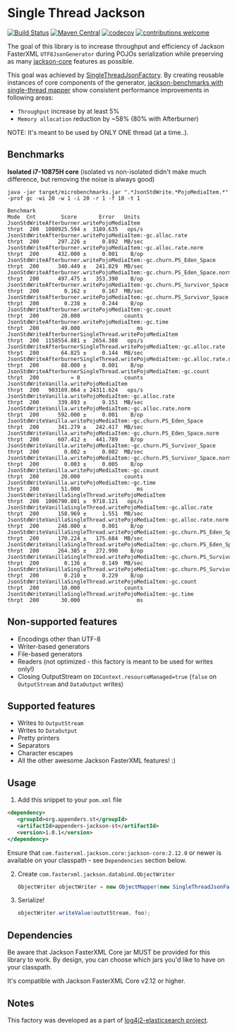 # Single Thread Jackson

[![Build Status](https://travis-ci.com/appenders/appenders-jackson-st.svg?branch=main)](https://travis-ci.com/github/appenders/appenders-jackson-st)
[![Maven Central](https://maven-badges.herokuapp.com/maven-central/org.appenders.st/appenders-jackson-st/badge.svg)](https://maven-badges.herokuapp.com/maven-central/org.appenders.st/appenders-jackson-st/badge.svg)
[![codecov](https://codecov.io/gh/appenders/appenders-jackson-st/branch/main/graph/badge.svg?token=UHMX2NODNW)](https://codecov.io/gh/appenders/appenders-jackson-st)
[![contributions welcome](https://img.shields.io/badge/contributions-welcome-brightgreen.svg?style=flat)](https://github.com/appenders/appenders-jackson-st)

The goal of this library is to increase throughput and efficiency of Jackson FasterXML `UTF8JsonGenerator` during POJOs serialization while preserving as many [jackson-core](https://github.com/FasterXML/jackson-core) features as possible.

This goal was achieved by [SingleThreadJsonFactory](https://github.com/appenders/appenders-jackson-st/blob/main/src/main/java/org/appenders/jackson/singlethread/SingleThreadJsonFactory.java). By creating reusable instances of core components of the generator, [jackson-benchmarks with single-thread mapper](https://github.com/appenders/jackson-benchmarks/tree/2.12) show consistent performance improvements in following areas:
* `Throughput` increase by at least 5%
* `Memory allocation` reduction by ~58% (80% with Afterburner)

NOTE: It's meant to be used by ONLY ONE thread (at a time..).

## Benchmarks

**Isolated i7-10875H core** (isolated vs non-isolated didn't make much difference, but removing the noise is always good)

```shell
java -jar target/microbenchmarks.jar ".*JsonStdWrite.*PojoMediaItem.*" -prof gc -wi 20 -w 1 -i 20 -r 1 -f 10 -t 1
```

```
Benchmark                                                                             Mode  Cnt        Score       Error   Units
JsonStdWriteAfterburner.writePojoMediaItem                                           thrpt  200  1080925.594 ±  3189.635   ops/s
JsonStdWriteAfterburner.writePojoMediaItem:·gc.alloc.rate                            thrpt  200      297.226 ±     0.892  MB/sec
JsonStdWriteAfterburner.writePojoMediaItem:·gc.alloc.rate.norm                       thrpt  200      432.000 ±     0.001    B/op
JsonStdWriteAfterburner.writePojoMediaItem:·gc.churn.PS_Eden_Space                   thrpt  200      340.449 ±   241.829  MB/sec
JsonStdWriteAfterburner.writePojoMediaItem:·gc.churn.PS_Eden_Space.norm              thrpt  200      497.475 ±   353.390    B/op
JsonStdWriteAfterburner.writePojoMediaItem:·gc.churn.PS_Survivor_Space               thrpt  200        0.162 ±     0.167  MB/sec
JsonStdWriteAfterburner.writePojoMediaItem:·gc.churn.PS_Survivor_Space.norm          thrpt  200        0.238 ±     0.244    B/op
JsonStdWriteAfterburner.writePojoMediaItem:·gc.count                                 thrpt  200       20.000              counts
JsonStdWriteAfterburner.writePojoMediaItem:·gc.time                                  thrpt  200       49.000                  ms
JsonStdWriteAfterburnerSingleThread.writePojoMediaItem                               thrpt  200  1158554.881 ±  2654.388   ops/s
JsonStdWriteAfterburnerSingleThread.writePojoMediaItem:·gc.alloc.rate                thrpt  200       64.825 ±     0.144  MB/sec
JsonStdWriteAfterburnerSingleThread.writePojoMediaItem:·gc.alloc.rate.norm           thrpt  200       88.000 ±     0.001    B/op
JsonStdWriteAfterburnerSingleThread.writePojoMediaItem:·gc.count                     thrpt  200          ≈ 0              counts
JsonStdWriteVanilla.writePojoMediaItem                                               thrpt  200   903169.064 ± 24311.624   ops/s
JsonStdWriteVanilla.writePojoMediaItem:·gc.alloc.rate                                thrpt  200      339.893 ±     9.151  MB/sec
JsonStdWriteVanilla.writePojoMediaItem:·gc.alloc.rate.norm                           thrpt  200      592.000 ±     0.001    B/op
JsonStdWriteVanilla.writePojoMediaItem:·gc.churn.PS_Eden_Space                       thrpt  200      341.279 ±   242.417  MB/sec
JsonStdWriteVanilla.writePojoMediaItem:·gc.churn.PS_Eden_Space.norm                  thrpt  200      607.412 ±   441.789    B/op
JsonStdWriteVanilla.writePojoMediaItem:·gc.churn.PS_Survivor_Space                   thrpt  200        0.002 ±     0.002  MB/sec
JsonStdWriteVanilla.writePojoMediaItem:·gc.churn.PS_Survivor_Space.norm              thrpt  200        0.003 ±     0.005    B/op
JsonStdWriteVanilla.writePojoMediaItem:·gc.count                                     thrpt  200       20.000              counts
JsonStdWriteVanilla.writePojoMediaItem:·gc.time                                      thrpt  200       51.000                  ms
JsonStdWriteVanillaSingleThread.writePojoMediaItem                                   thrpt  200  1006790.801 ±  9718.121   ops/s
JsonStdWriteVanillaSingleThread.writePojoMediaItem:·gc.alloc.rate                    thrpt  200      158.969 ±     1.551  MB/sec
JsonStdWriteVanillaSingleThread.writePojoMediaItem:·gc.alloc.rate.norm               thrpt  200      248.000 ±     0.001    B/op
JsonStdWriteVanillaSingleThread.writePojoMediaItem:·gc.churn.PS_Eden_Space           thrpt  200      170.224 ±   175.684  MB/sec
JsonStdWriteVanillaSingleThread.writePojoMediaItem:·gc.churn.PS_Eden_Space.norm      thrpt  200      264.385 ±   272.990    B/op
JsonStdWriteVanillaSingleThread.writePojoMediaItem:·gc.churn.PS_Survivor_Space       thrpt  200        0.136 ±     0.149  MB/sec
JsonStdWriteVanillaSingleThread.writePojoMediaItem:·gc.churn.PS_Survivor_Space.norm  thrpt  200        0.210 ±     0.229    B/op
JsonStdWriteVanillaSingleThread.writePojoMediaItem:·gc.count                         thrpt  200       10.000              counts
JsonStdWriteVanillaSingleThread.writePojoMediaItem:·gc.time                          thrpt  200       30.000                  ms
```


## Non-supported features

* Encodings other than UTF-8
* Writer-based generators
* File-based generators
* Readers (not optimized - this factory is meant to be used for writes only!)
* Closing OutputStream on `IOContext.resourceManaged=true` (`false` on `OutputStream` and `DataOutput` writes)

## Supported features

* Writes to `OutputStream`
* Writes to `DataOutput`
* Pretty printers
* Separators
* Character escapes
* All the other awesome Jackson FasterXML features! :)

## Usage

1. Add this snippet to your `pom.xml` file
 ```xml
<dependency>
    <groupId>org.appenders.st</groupId>
    <artifactId>appenders-jackson-st</artifactId>
    <version>1.0.1</version>
</dependency>
 ```

Ensure that `com.fasterxml.jackson.core:jackson-core:2.12.0` or newer is available on your classpath - see `Dependencies` section below.

2. Create `com.fasterxml.jackson.databind.ObjectWriter`
    ```java
    ObjectWriter objectWriter = new ObjectMapper(new SingleThreadJsonFactory()).writerFor(Foo.class);
    ```

3. Serialize!
    ```java
   objectWriter.writeValue(oututStream, foo);
   ```

## Dependencies

Be aware that Jackson FasterXML Core jar MUST be provided for this library to work. By design, you can choose which jars you'd like to have on your classpath.

It's compatible with Jackson FasterXML Core v2.12 or higher.

## Notes

This factory was developed as a part of [log4j2-elasticsearch project](https://github.com/rfoltyns/log4j2-elasticsearch).
